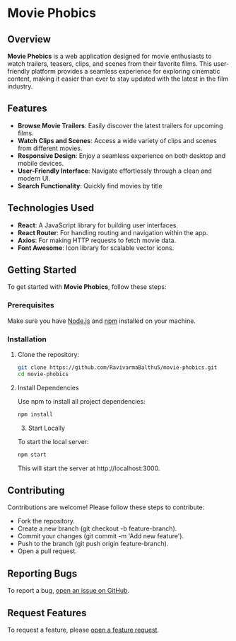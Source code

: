 # Movie Phobics

## Overview

**Movie Phobics** is a web application designed for movie enthusiasts to watch trailers, teasers, clips, and scenes from their favorite films. This user-friendly platform provides a seamless experience for exploring cinematic content, making it easier than ever to stay updated with the latest in the film industry.

## Features

- **Browse Movie Trailers**: Easily discover the latest trailers for upcoming films.
- **Watch Clips and Scenes**: Access a wide variety of clips and scenes from different movies.
- **Responsive Design**: Enjoy a seamless experience on both desktop and mobile devices.
- **User-Friendly Interface**: Navigate effortlessly through a clean and modern UI.
- **Search Functionality**: Quickly find movies by title

## Technologies Used

- **React**: A JavaScript library for building user interfaces.
- **React Router**: For handling routing and navigation within the app.
- **Axios**: For making HTTP requests to fetch movie data.
- **Font Awesome**: Icon library for scalable vector icons.

## Getting Started

To get started with **Movie Phobics**, follow these steps:

### Prerequisites

Make sure you have [Node.js](https://nodejs.org/) and [npm](https://www.npmjs.com/) installed on your machine.

### Installation

1. Clone the repository:
   ```bash
   git clone https://github.com/RavivarmaBalthu5/movie-phobics.git
   cd movie-phobics
   ```
2. Install Dependencies

   Use npm to install all project dependencies:

   ```bash
   npm install
   ```
   
   3. Start Locally
   
   To start the local server:
   
   ```bash
   npm start
   ```
   
   This will start the server at http://localhost:3000.

## Contributing

Contributions are welcome! Please follow these steps to contribute:

- Fork the repository.
- Create a new branch (git checkout -b feature-branch).
- Commit your changes (git commit -m 'Add new feature').
- Push to the branch (git push origin feature-branch).
- Open a pull request.

## Reporting Bugs

To report a bug, [open an issue on GitHub](https://github.com/RavivarmaBalthu5/movie-phobics/issues).

## Request Features

To request a feature, please [open a feature request](https://github.com/RavivarmaBalthu5/movie-phobics/issues).

